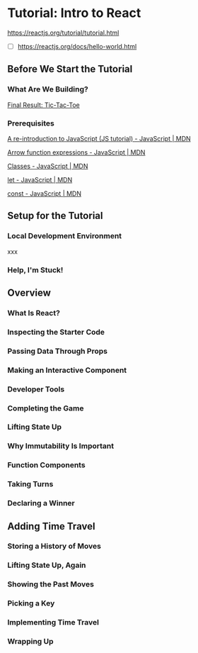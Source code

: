 # Tutorial: Intro to React

https://reactjs.org/tutorial/tutorial.html

- [ ] https://reactjs.org/docs/hello-world.html

## Before We Start the Tutorial



### What Are We Building?

[Final Result: Tic-Tac-Toe](https://codepen.io/gaearon/pen/gWWZgR?editors=0010)

### Prerequisites

[A re-introduction to JavaScript (JS tutorial) - JavaScript | MDN](https://developer.mozilla.org/en-US/docs/Web/JavaScript/A_re-introduction_to_JavaScript)

[Arrow function expressions - JavaScript | MDN](https://developer.mozilla.org/en-US/docs/Web/JavaScript/Reference/Functions/Arrow_functions)

[Classes - JavaScript | MDN](https://developer.mozilla.org/en-US/docs/Web/JavaScript/Reference/Classes)

[let - JavaScript | MDN](https://developer.mozilla.org/en-US/docs/Web/JavaScript/Reference/Statements/let)

[const - JavaScript | MDN](https://developer.mozilla.org/en-US/docs/Web/JavaScript/Reference/Statements/const)

## Setup for the Tutorial

### Local Development Environment

xxx

### Help, I'm Stuck!

## Overview

### What Is React?

### Inspecting the Starter Code

### Passing Data Through Props

### Making an Interactive Component

### Developer Tools

### Completing the Game

### Lifting State Up

### Why Immutability Is Important

### Function Components

### Taking Turns

### Declaring a Winner

## Adding Time Travel

### Storing a History of Moves

### Lifting State Up, Again

### Showing the Past Moves

### Picking a Key

### Implementing Time Travel

### Wrapping Up
